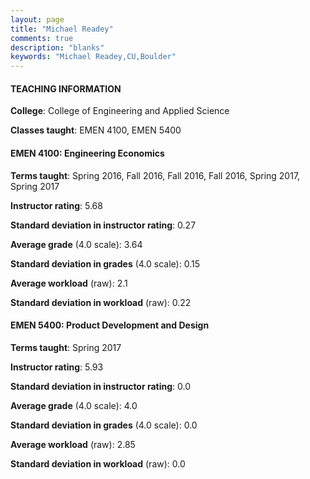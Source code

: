 ```yaml
---
layout: page
title: "Michael Readey" 
comments: true
description: "blanks"
keywords: "Michael Readey,CU,Boulder"
---
```

<head>
<script src="https://ajax.googleapis.com/ajax/libs/jquery/2.1.3/jquery.min.js"></script>
<script src="https://dl.dropboxusercontent.com/s/pc42nxpaw1ea4o9/highcharts.js?dl=0"></script>
<!-- <script src="../assets/js/highcharts.js"></script> -->
<style type="text/css">@font-face {
	font-family: "Bebas Neue";
	src: url(https://www.filehosting.org/file/details/544349/BebasNeue Regular.otf) format("opentype");
	}
	h1.Bebas { 
		font-family: "Bebas Neue", Verdana, Tahoma;
	}
</style>
</head>
	   
#### TEACHING INFORMATION

**College**: College of Engineering and Applied Science

**Classes taught**: EMEN 4100, EMEN 5400

#### EMEN 4100: Engineering Economics

**Terms taught**: Spring 2016, Fall 2016, Fall 2016, Fall 2016, Spring 2017, Spring 2017

**Instructor rating**: 5.68

**Standard deviation in instructor rating**: 0.27

**Average grade** (4.0 scale): 3.64

**Standard deviation in grades** (4.0 scale): 0.15

**Average workload** (raw): 2.1

**Standard deviation in workload** (raw): 0.22

#### EMEN 5400: Product Development and Design

**Terms taught**: Spring 2017

**Instructor rating**: 5.93

**Standard deviation in instructor rating**: 0.0

**Average grade** (4.0 scale): 4.0

**Standard deviation in grades** (4.0 scale): 0.0

**Average workload** (raw): 2.85

**Standard deviation in workload** (raw): 0.0

